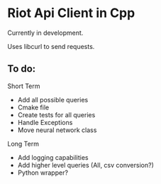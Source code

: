 # Riot Api Client in Cpp

Currently in development. 

Uses libcurl to send requests.

## To do:

Short Term
* Add all possible queries
* Cmake file
* Create tests for all queries
* Handle Exceptions
* Move neural network class

Long Term
* Add logging capabilities
* Add higher level queries (All, csv conversion?)
* Python wrapper?
